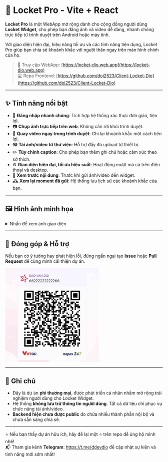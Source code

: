 # 📸 Locket Pro - Vite + React

**Locket Pro** là một WebApp mở rộng dành cho cộng đồng người dùng **Locket Widget**, cho phép bạn đăng ảnh và video dễ dàng, nhanh chóng trực tiếp từ trình duyệt trên Android hoặc máy tính.

Với giao diện hiện đại, hiệu năng tối ưu và các tính năng tiện dụng, Locket Pro giúp bạn chia sẻ khoảnh khắc với người thân ngay trên màn hình chính của họ.

> 🔗 Truy cập WebApp: [https://locket-dio.web.app](https://locket-dio.web.app)  
> 💻 Repo Frontend: [https://github.com/doi2523/Client-Locket-Dio](https://github.com/doi2523/Client-Locket-Dio)

---

## ✨ Tính năng nổi bật

- 🔐 **Đăng nhập nhanh chóng**: Tích hợp hệ thống xác thực đơn giản, tiện lợi.
- 📷 **Chụp ảnh trực tiếp trên web**: Không cần rời khỏi trình duyệt.
- 🎥 **Quay video ngay trong trình duyệt**: Ghi lại khoảnh khắc một cách tiện lợi.
- 🖼️ **Tải ảnh/video từ thư viện**: Hỗ trợ đầy đủ upload từ thiết bị.
- ✏️ **Tùy chỉnh caption**: Cho phép bạn thêm ghi chú hoặc cảm xúc theo sở thích.
- ⚙️ **Giao diện hiện đại, tối ưu hiệu suất**: Hoạt động mượt mà cả trên điện thoại và desktop.
- 👀 **Xem trước nội dung**: Trước khi gửi ảnh/video đến widget.
- 🕰️ **Xem lại moment đã gửi**: Hệ thống lưu lịch sử các khoảnh khắc của bạn.

---

## 🖼️ Hình ảnh minh họa

<details>
  <summary>Nhấn để xem ảnh giao diện</summary>

  <img src="./public/images/preview_1.jpg" width="300px" alt="Screenshot 1">
  <img src="./public/images/preview_2.jpg" width="300px" alt="Screenshot 1">
  <!-- Thêm các ảnh khác nếu có -->
  
</details>

---

## 🤝 Đóng góp & Hỗ trợ

Nếu bạn có ý tưởng hay phát hiện lỗi, đừng ngần ngại tạo **Issue** hoặc **Pull Request** để cùng mình cải thiện dự án.

<p align="left">
  <img src="./public/donate.jpg" alt="Ủng hộ" width="300px">
</p>

---

## 📢 Ghi chú

- Đây là dự án **phi thương mại**, được phát triển cá nhân nhằm mở rộng trải nghiệm người dùng cho Locket Widget.
- Hệ thống **không lưu trữ thông tin người dùng**. Tất cả dữ liệu chỉ phục vụ chức năng tải ảnh/video.
- **Backend hiện chưa được public** do chứa nhiều thành phần nội bộ và chưa sẵn sàng chia sẻ.

---

⭐ Nếu bạn thấy dự án hữu ích, hãy để lại một ⭐ trên repo để ủng hộ mình nhé!  
📬 Tham gia kênh **Telegram**: https://t.me/ddevdio để cập nhật sự kiện và tính năng mới sớm nhất!


